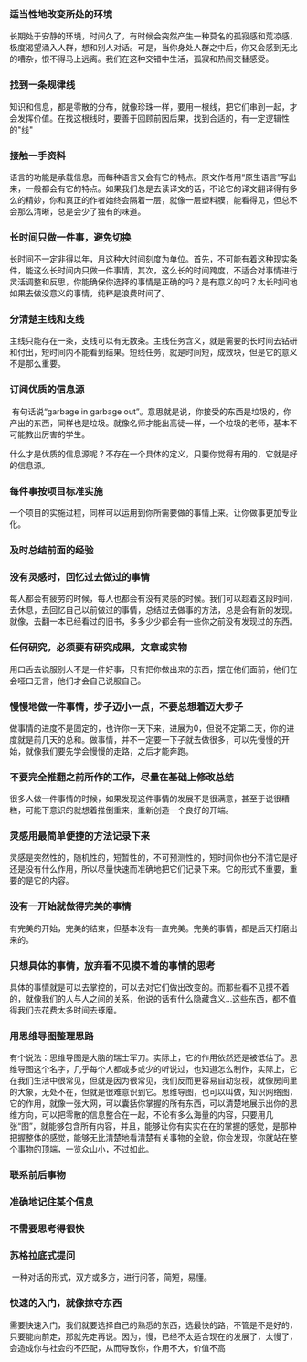 ### 适当性地改变所处的环境

​	长期处于安静的环境，时间久了，有时候会突然产生一种莫名的孤寂感和荒凉感，极度渴望涌入人群，想和别人对话。可是，当你身处人群之中后，你又会感到无比的嘈杂，恨不得马上远离。我们在这种交错中生活，孤寂和热闹交替感受。

### 找到一条规律线

​	知识和信息，都是零散的分布，就像珍珠一样，要用一根线，把它们串到一起，才会发挥价值。在找这根线时，要善于回顾前因后果，找到合适的，有一定逻辑性的"线"

### 接触一手资料

​	语言的功能是承载信息，而每种语言又会有它的特点。原文作者用“原生语言”写出来，一般都会有它的特点。如果我们总是去读译文的话，不论它的译文翻译得有多么的精妙，你和真正的作者始终会隔着一层，就像一层塑料膜，能看得见，但总不会那么清晰，总是会少了独有的味道。

### 长时间只做一件事，避免切换

​	长时间不一定非得以年，月这种大时间刻度为单位。首先，不可能有着这种现实条件，能这么长时间内只做一件事情，其次，这么长的时间跨度，不适合对事情进行灵活调整和反思，你能确保你选择的事情是正确的吗？是有意义的吗？太长时间地如果去做没意义的事情，纯粹是浪费时间了。

### 分清楚主线和支线

​	主线只能存在一条，支线可以有无数条。主线任务含义，就是需要的长时间去钻研和付出，短时间内不能看到结果。短线任务，就是时间短，成效块，但是它的意义不是那么重要。

### 订阅优质的信息源

​	有句话说“garbage in garbage out”。意思就是说，你接受的东西是垃圾的，你产出的东西，同样也是垃圾。就像名师才能出高徒一样，一个垃圾的老师，基本不可能教出厉害的学生。

​	什么才是优质的信息源呢？不存在一个具体的定义，只要你觉得有用的，它就是好的信息源。

### 每件事按项目标准实施

​	一个项目的实施过程，同样可以运用到你所需要做的事情上来。让你做事更加专业化。

### 及时总结前面的经验

### 没有灵感时，回忆过去做过的事情

​	每人都会有疲劳的时候，每人也都会有没有灵感的时候。我们可以趁着这段时间，去休息，去回忆自己以前做过的事情，总结过去做事的方法，总是会有新的发现。就像，去翻一本已经看过的旧书，多多少少都会有一些你之前没有发现过的东西。

### 任何研究，必须要有研究成果，文章或实物

​	用口舌去说服别人不是一件好事，只有把你做出来的东西，摆在他们面前，他们在会哑口无言，他们才会自己说服自己。

### 慢慢地做一件事情，步子迈小一点，不要总想着迈大步子

​	做事情的进度不是固定的，也许你一天下来，进展为0，但说不定第二天，你的进度就是前几天的总和。做事情，并不一定要一下子就去做很多，可以先慢慢的开始，就像我们要先学会慢慢的走路，之后才能奔跑。

### 不要完全推翻之前所作的工作，尽量在基础上修改总结

​	很多人做一件事情的时候，如果发现这件事情的发展不是很满意，甚至于说很糟糕，可能下意识的就想着推倒重来，重新创造一个良好的开端。

### 灵感用最简单便捷的方法记录下来

​	灵感是突然性的，随机性的，短暂性的，不可预测性的，短时间你也分不清它是好还是没有什么作用，所以尽量快速而准确地把它们记录下来。它的形式不重要，重要的是它的内容。

### 没有一开始就做得完美的事情

​	有完美的开始，完美的结束，但基本没有一直完美。完美的事情，都是后天打磨出来的。

### 只想具体的事情，放弃看不见摸不着的事情的思考

​	具体的事情就是可以去掌控的，可以去对它们做出改变的。而那些看不见摸不着的，就像我们的人与人之间的关系，他说的话有什么隐藏含义...这些东西，都不值得我们去花费太多时间去琢磨。

### 用思维导图整理思路

​	有个说法：思维导图是大脑的瑞士军刀。实际上，它的作用依然还是被低估了。思维导图这个名字，几乎每个人都或多或少的听说过，也知道怎么制作，实际上，它在我们生活中很常见，但就是因为很常见，我们反而更容易自动忽视，就像房间里的大象，无处不在，但就是很难意识到它。
​	思维导图，也可以叫做，知识网络图，它的作用，就像一张大网，可以囊括你掌握的所有东西，可以清楚地展示出你的思维方向，可以把零散的信息整合在一起，不论有多么海量的内容，只要用几张“图”，就能够包含所有内容，并且，能够让你有实实在在的掌握的感觉，是那种把握整体的感觉，能够无比清楚地看清楚有关事物的全貌，你会发现，你就站在整个事物的顶端，一览众山小，不过如此。

### 联系前后事物

### 准确地记住某个信息

### 不需要思考得很快

### 苏格拉底式提问

​	一种对话的形式，双方或多方，进行问答，简短，易懂。

### 快速的入门，就像掠夺东西

​	需要快速入门，我们就要选择自己的熟悉的东西，选最快的路，不管是不是好的，只要能向前走，那就先走再说。因为，慢，已经不太适合现在的发展了，太慢了，会造成你与社会的不匹配，从而导致你，作用不大，价值不高



